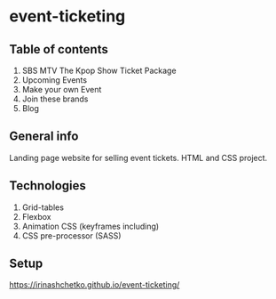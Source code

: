 # event-ticketing
## Table of contents
1. SBS MTV The Kpop Show Ticket Package
2. Upcoming Events
3. Make your own Event
4. Join these brands
5. Blog
## General info
Landing page website for selling event tickets. HTML and CSS project.
## Technologies
1. Grid-tables
2. Flexbox
3. Animation CSS (keyframes including)
4. CSS pre-processor (SASS)
## Setup
https://irinashchetko.github.io/event-ticketing/
